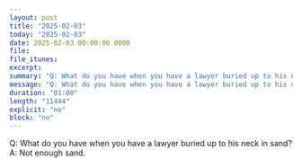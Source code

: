 ```yaml
---
layout: post
title: "2025-02-03"
today: "2025-02-03"
date: 2025-02-03 00:00:00 0000
file:
file_itunes:
excerpt:
summary: "Q: What do you have when you have a lawyer buried up to his neck in sand?A: Not enough sand."
message: "Q: What do you have when you have a lawyer buried up to his neck in sand?A: Not enough sand."
duration: "01:00"
length: "11444"
explicit: "no"
block: "no"
---
```

Q: What do you have when you have a lawyer buried up to his neck in sand?A: Not enough sand.

